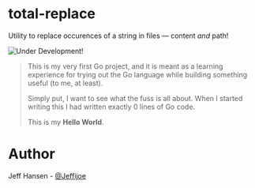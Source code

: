 # total-replace

Utility to replace occurences of a string in files — content _and_ path!

![Under Development!](https://img.shields.io/badge/status-under%20development-lightgrey.svg)

> This is my very first Go project, and it is meant as a learning experience
> for trying out the Go language while building something useful (to me, at least).
>
> Simply put, I want to see what the fuss is all about.
> When I started writing this I had written exactly 0 lines of Go code.
>
> This is my **Hello World**.

# Author

Jeff Hansen - [@Jeffijoe](https://twitter.com/Jeffijoe)
